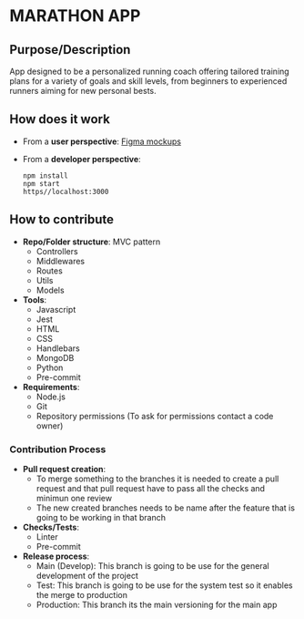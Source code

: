 
# MARATHON APP

## Purpose/Description
App designed to be a personalized running coach offering tailored training plans for a variety of goals and skill levels, from beginners to experienced runners aiming for new personal bests. 

## How does it work

- From a **user perspective**: [Figma mockups](https://www.figma.com/file/rs4EtbKcbPdxSGwxnGQhmw/Buy-Insurance-(Community)-(Community)?type=design&node-id=107-557&mode=design&t=Hae9hdYGQbWAMJig-0)

- From a **developer perspective**:
  
      npm install
      npm start
      https//localhost:3000
    

## How to contribute

- **Repo/Folder structure**: MVC pattern 
    - Controllers
    - Middlewares
    - Routes
    - Utils
    - Models
- **Tools**:
    - Javascript
    - Jest
    - HTML
    - CSS
    - Handlebars
    - MongoDB
    - Python
    - Pre-commit
- **Requirements**:
    - Node.js
    - Git
    - Repository permissions (To ask for permissions contact a code owner)


### Contribution Process
- **Pull request creation**:
    - To merge something to the branches it is needed to create a pull request and that pull request have to pass all the checks and minimun one review
    - The new created branches needs to be name after the feature that is going to be working in that branch
- **Checks/Tests**: 
    - Linter
    - Pre-commit
- **Release process**:
    - Main (Develop): This branch is going to be use for the general development of the project
    - Test: This branch is going to be use for the system test so it enables the merge to production
    - Production: This branch its the main versioning for the main app
